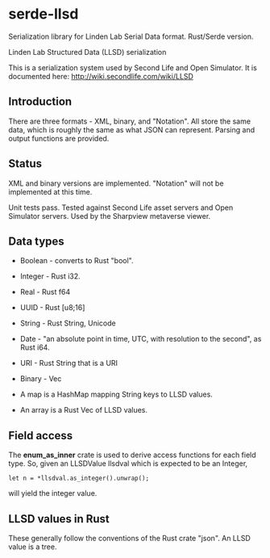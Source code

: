 # serde-llsd
Serialization library for Linden Lab Serial Data format. Rust/Serde version.

Linden Lab Structured Data (LLSD) serialization

This is a serialization system used by Second Life and Open Simulator. 
It is documented here: http://wiki.secondlife.com/wiki/LLSD

## Introduction

There are three formats - XML, binary, and "Notation". All store
the same data, which is roughly the same as what JSON can represent.
Parsing and output functions are provided.

## Status
XML and binary versions are implemented.
"Notation" will not be implemented at this time.

Unit tests pass. Tested against Second Life asset servers and Open Simulator servers.
Used by the Sharpview metaverse viewer.

## Data types

- Boolean - converts to Rust "bool".
- Integer - Rust i32.
- Real - Rust f64
- UUID - Rust [u8;16]
- String - Rust String, Unicode
- Date - "an absolute point in time, UTC, with resolution to the second", as Rust i64.
- URI - Rust String that is a URI
- Binary - Vec<u8>

- A map is a HashMap mapping String keys to LLSD values. 

- An array is a Rust Vec of LLSD values. 

## Field access

The **enum_as_inner** crate is used to derive access functions for each field type.
So, given an LLSDValue llsdval which is expected to be an Integer,

    let n = *llsdval.as_integer().unwrap();
    
will yield the integer value. 

## LLSD values in Rust

These generally follow the conventions of the Rust crate "json".
An LLSD value is a tree.

